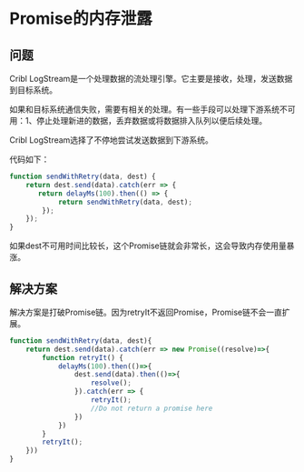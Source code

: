 # Promise的内存泄露

## 问题

Cribl LogStream是一个处理数据的流处理引擎。它主要是接收，处理，发送数据到目标系统。

如果和目标系统通信失败，需要有相关的处理。有一些手段可以处理下游系统不可用：1、停止处理新进的数据，丢弃数据或将数据排入队列以便后续处理。

Cribl LogStream选择了不停地尝试发送数据到下游系统。

代码如下：

```js
function sendWithRetry(data, dest) {
    return dest.send(data).catch(err => {
       return delayMs(100).then(() => {
            return sendWithRetry(data, dest);
        });
    });
}
```

如果dest不可用时间比较长，这个Promise链就会非常长，这会导致内存使用量暴涨。

## 解决方案

解决方案是打破Promise链。因为retryIt不返回Promise，Promise链不会一直扩展。

```js
function sendWithRetry(data, dest){
    return dest.send(data).catch(err => new Promise((resolve)=>{
        function retryIt() {
            delayMs(100).then(()=>{
                dest.send(data).then(()=>{
                    resolve();
                }).catch(err => {
                    retryIt();
                    //Do not return a promise here
                })
            })
        }
        retryIt();
    }))
}
```


